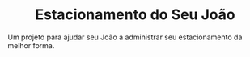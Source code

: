 <h1 align="center"> Estacionamento do Seu João </h1>

Um projeto para ajudar seu João a administrar seu estacionamento da melhor forma.
